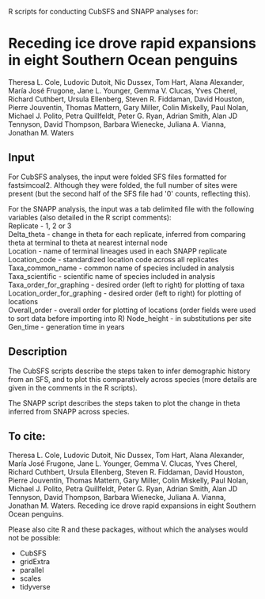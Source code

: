 R scripts for conducting CubSFS and SNAPP analyses for:

# Receding ice drove rapid expansions in eight Southern Ocean penguins
Theresa L. Cole, Ludovic Dutoit, Nic Dussex, Tom Hart, Alana Alexander, María José Frugone, Jane L. Younger,  Gemma V. Clucas, Yves Cherel, Richard Cuthbert, Ursula Ellenberg, Steven R. Fiddaman, David Houston, Pierre Jouventin, Thomas Mattern, Gary Miller, Colin Miskelly, Paul Nolan, Michael J. Polito, Petra Quillfeldt, Peter G. Ryan, Adrian Smith, Alan JD Tennyson, David Thompson, Barbara Wienecke, Juliana A. Vianna, Jonathan M. Waters

## Input
For CubSFS analyses, the input were folded SFS files formatted for fastsimcoal2. Although they were folded, the full number of sites were present (but the second half of the SFS file had '0' counts, reflecting this).

For the SNAPP analysis, the input was a tab delimited file with the following variables (also detailed in the R script comments):  
Replicate - 1, 2 or 3  
Delta_theta - change in theta for each replicate, inferred from comparing theta at terminal to theta at nearest internal node  
Location - name of terminal lineages used in each SNAPP replicate  
Location_code - standardized location code across all replicates   
Taxa_common_name - common name of species included in analysis   
Taxa_scientific - scientific name of species included in analysis  
Taxa_order_for_graphing - desired order (left to right) for plotting of taxa  
Location_order_for_graphing  - desired order (left to right) for plotting of locations  
Overall_order - overall order for plotting of locations (order fields were used to sort data before importing into R)
Node_height - in substitutions per site  
Gen_time - generation time in years

## Description
The CubSFS scripts describe the steps taken to infer demographic history from an SFS, and to plot this comparatively across species (more details are given in the comments in the R scripts).

The SNAPP script describes the steps taken to plot the change in theta inferred from SNAPP across species.

## To cite:
Theresa L. Cole, Ludovic Dutoit, Nic Dussex, Tom Hart, Alana Alexander, María José Frugone, Jane L. Younger,  Gemma V. Clucas, Yves Cherel, Richard Cuthbert, Ursula Ellenberg, Steven R. Fiddaman, David Houston, Pierre Jouventin, Thomas Mattern, Gary Miller, Colin Miskelly, Paul Nolan, Michael J. Polito, Petra Quillfeldt, Peter G. Ryan, Adrian Smith, Alan JD Tennyson, David Thompson, Barbara Wienecke, Juliana A. Vianna, Jonathan M. Waters. Receding ice drove rapid expansions in eight Southern Ocean penguins. 

Please also cite R and these packages, without which the analyses would not be possible:  
- CubSFS
- gridExtra
- parallel
- scales
- tidyverse
